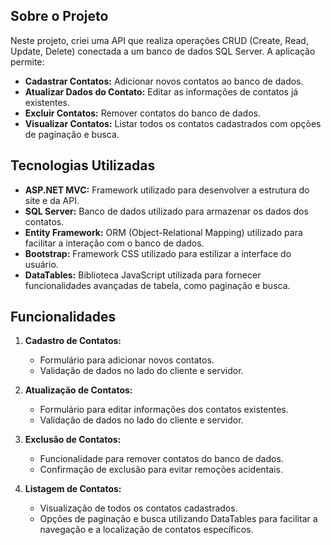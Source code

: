 ## Sobre o Projeto

Neste projeto, criei uma API que realiza operações CRUD (Create, Read, Update, Delete) conectada a um banco de dados SQL Server. A aplicação permite:

- **Cadastrar Contatos:** Adicionar novos contatos ao banco de dados.
- **Atualizar Dados do Contato:** Editar as informações de contatos já existentes.
- **Excluir Contatos:** Remover contatos do banco de dados.
- **Visualizar Contatos:** Listar todos os contatos cadastrados com opções de paginação e busca.

## Tecnologias Utilizadas

- **ASP.NET MVC:** Framework utilizado para desenvolver a estrutura do site e da API.
- **SQL Server:** Banco de dados utilizado para armazenar os dados dos contatos.
- **Entity Framework:** ORM (Object-Relational Mapping) utilizado para facilitar a interação com o banco de dados.
- **Bootstrap:** Framework CSS utilizado para estilizar a interface do usuário.
- **DataTables:** Biblioteca JavaScript utilizada para fornecer funcionalidades avançadas de tabela, como paginação e busca.

## Funcionalidades

1. **Cadastro de Contatos:**
   - Formulário para adicionar novos contatos.
   - Validação de dados no lado do cliente e servidor.

2. **Atualização de Contatos:**
   - Formulário para editar informações dos contatos existentes.
   - Validação de dados no lado do cliente e servidor.

3. **Exclusão de Contatos:**
   - Funcionalidade para remover contatos do banco de dados.
   - Confirmação de exclusão para evitar remoções acidentais.

4. **Listagem de Contatos:**
   - Visualização de todos os contatos cadastrados.
   - Opções de paginação e busca utilizando DataTables para facilitar a navegação e a localização de contatos específicos.

